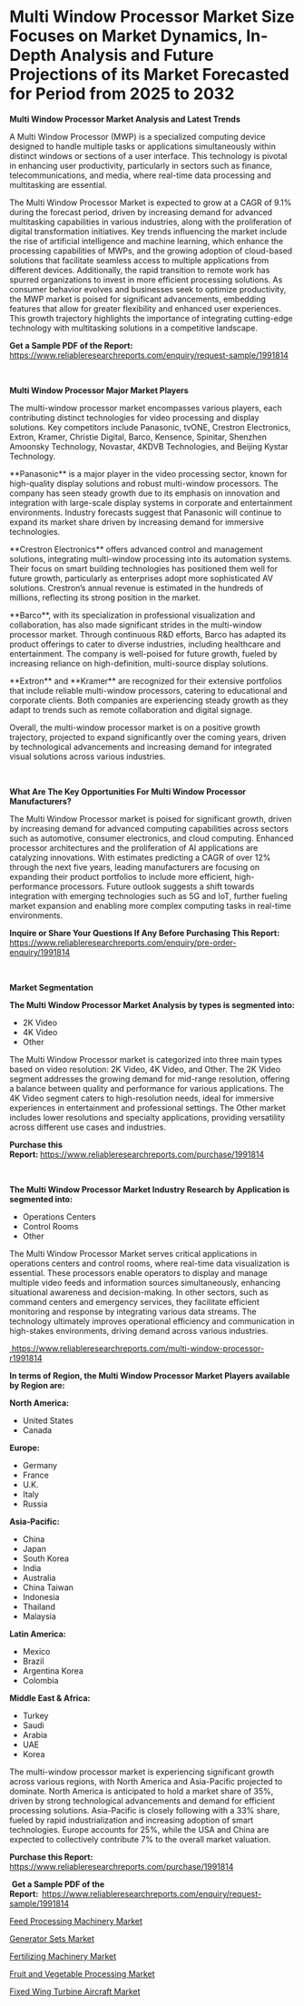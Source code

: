 <p><h1>Multi Window Processor Market Size Focuses on Market Dynamics, In-Depth Analysis and Future Projections of its Market Forecasted for Period from 2025 to 2032</h1></p><p><strong>Multi Window Processor Market Analysis and Latest Trends</strong></p>
<p><p>A Multi Window Processor (MWP) is a specialized computing device designed to handle multiple tasks or applications simultaneously within distinct windows or sections of a user interface. This technology is pivotal in enhancing user productivity, particularly in sectors such as finance, telecommunications, and media, where real-time data processing and multitasking are essential. </p><p>The Multi Window Processor Market is expected to grow at a CAGR of 9.1% during the forecast period, driven by increasing demand for advanced multitasking capabilities in various industries, along with the proliferation of digital transformation initiatives. Key trends influencing the market include the rise of artificial intelligence and machine learning, which enhance the processing capabilities of MWPs, and the growing adoption of cloud-based solutions that facilitate seamless access to multiple applications from different devices. Additionally, the rapid transition to remote work has spurred organizations to invest in more efficient processing solutions. As consumer behavior evolves and businesses seek to optimize productivity, the MWP market is poised for significant advancements, embedding features that allow for greater flexibility and enhanced user experiences. This growth trajectory highlights the importance of integrating cutting-edge technology with multitasking solutions in a competitive landscape.</p></p>
<p><strong>Get a Sample PDF of the Report:&nbsp;</strong> <a href="https://www.reliableresearchreports.com/enquiry/request-sample/1991814?utm_campaign=112&utm_medium=2&utm_source=Github&utm_content=ia&utm_term=08042025&utm_id=multi-window-processor">https://www.reliableresearchreports.com/enquiry/request-sample/1991814</a></p>
<p>&nbsp;</p>
<p><strong>Multi Window Processor Major Market Players</strong></p>
<p><p>The multi-window processor market encompasses various players, each contributing distinct technologies for video processing and display solutions. Key competitors include Panasonic, tvONE, Crestron Electronics, Extron, Kramer, Christie Digital, Barco, Kensence, Spinitar, Shenzhen Amoonsky Technology, Novastar, 4KDVB Technologies, and Beijing Kystar Technology.</p><p>**Panasonic** is a major player in the video processing sector, known for high-quality display solutions and robust multi-window processors. The company has seen steady growth due to its emphasis on innovation and integration with large-scale display systems in corporate and entertainment environments. Industry forecasts suggest that Panasonic will continue to expand its market share driven by increasing demand for immersive technologies.</p><p>**Crestron Electronics** offers advanced control and management solutions, integrating multi-window processing into its automation systems. Their focus on smart building technologies has positioned them well for future growth, particularly as enterprises adopt more sophisticated AV solutions. Crestron’s annual revenue is estimated in the hundreds of millions, reflecting its strong position in the market.</p><p>**Barco**, with its specialization in professional visualization and collaboration, has also made significant strides in the multi-window processor market. Through continuous R&D efforts, Barco has adapted its product offerings to cater to diverse industries, including healthcare and entertainment. The company is well-poised for future growth, fueled by increasing reliance on high-definition, multi-source display solutions.</p><p>**Extron** and **Kramer** are recognized for their extensive portfolios that include reliable multi-window processors, catering to educational and corporate clients. Both companies are experiencing steady growth as they adapt to trends such as remote collaboration and digital signage.</p><p>Overall, the multi-window processor market is on a positive growth trajectory, projected to expand significantly over the coming years, driven by technological advancements and increasing demand for integrated visual solutions across various industries.</p></p>
<p>&nbsp;</p>
<p><strong>What Are The Key Opportunities For Multi Window Processor Manufacturers?</strong></p>
<p><p>The Multi Window Processor market is poised for significant growth, driven by increasing demand for advanced computing capabilities across sectors such as automotive, consumer electronics, and cloud computing. Enhanced processor architectures and the proliferation of AI applications are catalyzing innovations. With estimates predicting a CAGR of over 12% through the next five years, leading manufacturers are focusing on expanding their product portfolios to include more efficient, high-performance processors. Future outlook suggests a shift towards integration with emerging technologies such as 5G and IoT, further fueling market expansion and enabling more complex computing tasks in real-time environments.</p></p>
<p><strong>Inquire or Share Your Questions If Any Before Purchasing This Report:</strong> <a href="https://www.reliableresearchreports.com/enquiry/pre-order-enquiry/1991814?utm_campaign=112&utm_medium=2&utm_source=Github&utm_content=ia&utm_term=08042025&utm_id=multi-window-processor">https://www.reliableresearchreports.com/enquiry/pre-order-enquiry/1991814</a></p>
<p>&nbsp;</p>
<p><strong>Market Segmentation</strong></p>
<p><strong>The Multi Window Processor Market Analysis by types is segmented into:</strong></p>
<p><ul><li>2K Video</li><li>4K Video</li><li>Other</li></ul></p>
<p><p>The Multi Window Processor market is categorized into three main types based on video resolution: 2K Video, 4K Video, and Other. The 2K Video segment addresses the growing demand for mid-range resolution, offering a balance between quality and performance for various applications. The 4K Video segment caters to high-resolution needs, ideal for immersive experiences in entertainment and professional settings. The Other market includes lower resolutions and specialty applications, providing versatility across different use cases and industries.</p></p>
<p><strong>Purchase this Report:&nbsp;</strong><a href="https://www.reliableresearchreports.com/purchase/1991814?utm_campaign=112&utm_medium=2&utm_source=Github&utm_content=ia&utm_term=08042025&utm_id=multi-window-processor">https://www.reliableresearchreports.com/purchase/1991814</a></p>
<p>&nbsp;</p>
<p><strong>The Multi Window Processor Market Industry Research by Application is segmented into:</strong></p>
<p><ul><li>Operations Centers</li><li>Control Rooms</li><li>Other</li></ul></p>
<p><p>The Multi Window Processor Market serves critical applications in operations centers and control rooms, where real-time data visualization is essential. These processors enable operators to display and manage multiple video feeds and information sources simultaneously, enhancing situational awareness and decision-making. In other sectors, such as command centers and emergency services, they facilitate efficient monitoring and response by integrating various data streams. The technology ultimately improves operational efficiency and communication in high-stakes environments, driving demand across various industries.</p></p>
<p><a href="https://www.reliableresearchreports.com/multi-window-processor-r1991814?utm_campaign=112&utm_medium=2&utm_source=Github&utm_content=ia&utm_term=08042025&utm_id=multi-window-processor">&nbsp;https://www.reliableresearchreports.com/multi-window-processor-r1991814</a></p>
<p><strong>In terms of Region, the Multi Window Processor Market Players available by Region are:</strong></p>
<p>
    <p> <strong> North America: </strong>
        <ul>
            <li>United States</li>
            <li>Canada</li>
        </ul>
        </p> 
    <p> <strong> Europe: </strong>
        <ul>
            <li>Germany</li>
            <li>France</li>
            <li>U.K.</li>
            <li>Italy</li>
            <li>Russia</li>
        </ul>
        </p> 
    <p> <strong> Asia-Pacific: </strong>
        <ul>
            <li>China</li>
            <li>Japan</li>
            <li>South Korea</li>
            <li>India</li>
            <li>Australia</li>
            <li>China Taiwan</li>
            <li>Indonesia</li>
            <li>Thailand</li>
            <li>Malaysia</li>
        </ul>
        </p> 
    <p> <strong> Latin America: </strong>
        <ul>
            <li>Mexico</li>
            <li>Brazil</li>
            <li>Argentina Korea</li>
            <li>Colombia</li>
        </ul>
        </p> 
    <p> <strong> Middle East & Africa: </strong>
        <ul>
            <li>Turkey</li>
            <li>Saudi</li>
            <li>Arabia</li>
            <li>UAE</li>
            <li>Korea</li>
        </ul>
    </p>
    </p>
<p><p>The multi-window processor market is experiencing significant growth across various regions, with North America and Asia-Pacific projected to dominate. North America is anticipated to hold a market share of 35%, driven by strong technological advancements and demand for efficient processing solutions. Asia-Pacific is closely following with a 33% share, fueled by rapid industrialization and increasing adoption of smart technologies. Europe accounts for 25%, while the USA and China are expected to collectively contribute 7% to the overall market valuation.</p></p>
<p><strong>Purchase this Report: </strong><a href="https://www.reliableresearchreports.com/purchase/1991814?utm_campaign=112&utm_medium=2&utm_source=Github&utm_content=ia&utm_term=08042025&utm_id=multi-window-processor">https://www.reliableresearchreports.com/purchase/1991814</a></p>
<p>&nbsp;<strong>Get a Sample PDF of the Report:&nbsp;&nbsp;</strong><a href="https://www.reliableresearchreports.com/enquiry/request-sample/1991814?utm_campaign=112&utm_medium=2&utm_source=Github&utm_content=ia&utm_term=08042025&utm_id=multi-window-processor">https://www.reliableresearchreports.com/enquiry/request-sample/1991814</a></p>
<p><strong></strong></p>
<p><p><a href="https://github.com/chaiszepkadk/Market-Research-Report-List-1/blob/main/feed-processing-machinery-market.md?utm_campaign=112&utm_medium=2&utm_source=Github&utm_content=ia&utm_term=08042025&utm_id=multi-window-processor">Feed Processing Machinery Market</a></p><p><a href="https://github.com/amagloeaad54/Market-Research-Report-List-1/blob/main/generator-sets-market.md?utm_campaign=112&utm_medium=2&utm_source=Github&utm_content=ia&utm_term=08042025&utm_id=multi-window-processor">Generator Sets Market</a></p><p><a href="https://github.com/oeungcolesh0/Market-Research-Report-List-1/blob/main/fertilizing-machinery-market.md?utm_campaign=112&utm_medium=2&utm_source=Github&utm_content=ia&utm_term=08042025&utm_id=multi-window-processor">Fertilizing Machinery Market</a></p><p><a href="https://github.com/ximensbisade/Market-Research-Report-List-1/blob/main/fruit-and-vegetable-processing-market.md?utm_campaign=112&utm_medium=2&utm_source=Github&utm_content=ia&utm_term=08042025&utm_id=multi-window-processor">Fruit and Vegetable Processing Market</a></p><p><a href="https://github.com/neiridionna/Market-Research-Report-List-1/blob/main/fixed-wing-turbine-aircraft-market.md?utm_campaign=112&utm_medium=2&utm_source=Github&utm_content=ia&utm_term=08042025&utm_id=multi-window-processor">Fixed Wing Turbine Aircraft Market</a></p></p>